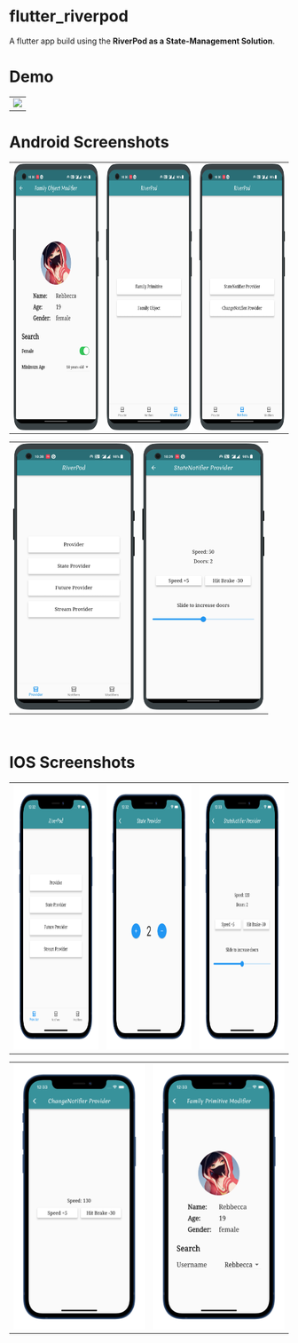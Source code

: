 # flutter_riverpod

A flutter app build using the **RiverPod as a State-Management Solution**.

 # Demo
  <table>
  <tr>
  <td><img src="https://github.com/MarvelApps-Flutter/flutter_riverpod/blob/master/working_demo/flutter_riverpod_movie.gif" height="480px"></td>
    </tr>
  </table>

# Android Screenshots

<table>
  <tr>
    <td><img src="https://github.com/MarvelApps-Flutter/flutter_riverpod/blob/master/screenshots/android/android1.png" height="480px"></td>
    <td><img src="https://github.com/MarvelApps-Flutter/flutter_riverpod/blob/master/screenshots/android/android2.png" height="480px"></td>
    <td><img src="https://github.com/MarvelApps-Flutter/flutter_riverpod/blob/master/screenshots/android/android3.png" height="480px"></td>
  </tr>
 </table>
 
 <table>
  <tr>
    <td><img src="https://github.com/MarvelApps-Flutter/flutter_riverpod/blob/master/screenshots/android/android4.png" height="480px"></td>
    <td><img src="https://github.com/MarvelApps-Flutter/flutter_riverpod/blob/master/screenshots/android/android5.png" height="480px"></td>
  </tr>
 </table>


</br>

# IOS Screenshots

<table>
  <tr>
    <td><img src="https://github.com/MarvelApps-Flutter/flutter_riverpod/blob/master/screenshots/ios/ios1.png" height="480px"></td>
    <td><img src="https://github.com/MarvelApps-Flutter/flutter_riverpod/blob/master/screenshots/ios/ios2.png" height="480px"></td>
    <td><img src="https://github.com/MarvelApps-Flutter/flutter_riverpod/blob/master/screenshots/ios/ios3.png" height="480px"></td>
  </tr>
 </table>
 
 <table>
  <tr>
    <td><img src="https://github.com/MarvelApps-Flutter/flutter_riverpod/blob/master/screenshots/ios/ios4.png" height="480px"></td>
    <td><img src="https://github.com/MarvelApps-Flutter/flutter_riverpod/blob/master/screenshots/ios/ios5.png" height="480px"></td>
  </tr>
 </table>

